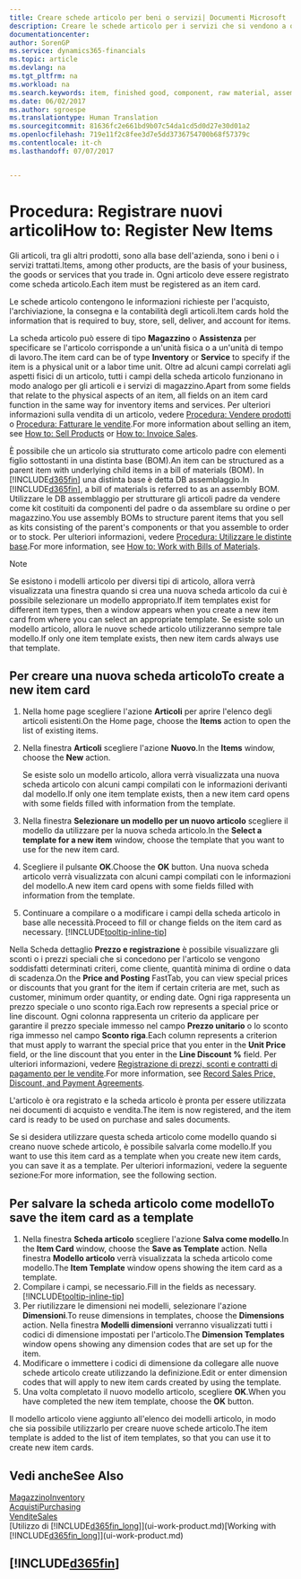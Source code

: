 ```yaml
---
title: Creare schede articolo per beni o servizi| Documenti Microsoft
description: Creare le schede articolo per i servizi che si vendono a ora e per i prodotti fisici, ad esempio articoli di assemblaggio, prodotti finiti, componenti o materie prime, che si vendono dal magazzino.
documentationcenter: 
author: SorenGP
ms.service: dynamics365-financials
ms.topic: article
ms.devlang: na
ms.tgt_pltfrm: na
ms.workload: na
ms.search.keywords: item, finished good, component, raw material, assembly item
ms.date: 06/02/2017
ms.author: sgroespe
ms.translationtype: Human Translation
ms.sourcegitcommit: 81636fc2e661bd9b07c54da1cd5d0d27e30d01a2
ms.openlocfilehash: 719e11f2c8fee3d7e5dd3736754700b68f57379c
ms.contentlocale: it-ch
ms.lasthandoff: 07/07/2017


---
```

# <a name="how-to-register-new-items"></a><span data-ttu-id="e6f67-103">Procedura: Registrare nuovi articoli</span><span class="sxs-lookup"><span data-stu-id="e6f67-103">How to: Register New Items</span></span>
<span data-ttu-id="e6f67-104">Gli articoli, tra gli altri prodotti, sono alla base dell'azienda, sono i beni o i servizi trattati.</span><span class="sxs-lookup"><span data-stu-id="e6f67-104">Items, among other products, are the basis of your business, the goods or services that you trade in.</span></span> <span data-ttu-id="e6f67-105">Ogni articolo deve essere registrato come scheda articolo.</span><span class="sxs-lookup"><span data-stu-id="e6f67-105">Each item must be registered as an item card.</span></span>

<span data-ttu-id="e6f67-106">Le schede articolo contengono le informazioni richieste per l'acquisto, l'archiviazione, la consegna e la contabilità degli articoli.</span><span class="sxs-lookup"><span data-stu-id="e6f67-106">Item cards hold the information that is required to buy, store, sell, deliver, and account for items.</span></span>

<span data-ttu-id="e6f67-107">La scheda articolo può essere di tipo **Magazzino** o **Assistenza** per specificare se l'articolo corrisponde a un'unità fisica o a un'unità di tempo di lavoro.</span><span class="sxs-lookup"><span data-stu-id="e6f67-107">The item card can be of type **Inventory** or **Service** to specify if the item is a physical unit or a labor time unit.</span></span> <span data-ttu-id="e6f67-108">Oltre ad alcuni campi correlati agli aspetti fisici di un articolo, tutti i campi della scheda articolo funzionano in modo analogo per gli articoli e i servizi di magazzino.</span><span class="sxs-lookup"><span data-stu-id="e6f67-108">Apart from some fields that relate to the physical aspects of an item, all fields on an item card function in the same way for inventory items and services.</span></span> <span data-ttu-id="e6f67-109">Per ulteriori informazioni sulla vendita di un articolo, vedere [Procedura: Vendere prodotti](sales-how-sell-products.md) o [Procedura: Fatturare le vendite](sales-how-invoice-sales.md).</span><span class="sxs-lookup"><span data-stu-id="e6f67-109">For more information about selling an item, see [How to: Sell Products](sales-how-sell-products.md) or [How to: Invoice Sales](sales-how-invoice-sales.md).</span></span>

<span data-ttu-id="e6f67-110">È possibile che un articolo sia strutturato come articolo padre con elementi figlio sottostanti in una distinta base (BOM).</span><span class="sxs-lookup"><span data-stu-id="e6f67-110">An item can be structured as a parent item with underlying child items in a bill of materials (BOM).</span></span> <span data-ttu-id="e6f67-111">In [!INCLUDE[d365fin](includes/d365fin_md.md)] una distinta base è detta DB assemblaggio.</span><span class="sxs-lookup"><span data-stu-id="e6f67-111">In [!INCLUDE[d365fin](includes/d365fin_md.md)], a bill of materials is referred to as an assembly BOM.</span></span> <span data-ttu-id="e6f67-112">Utilizzare le DB assemblaggio per strutturare gli articoli padre da vendere come kit costituiti da componenti del padre o da assemblare su ordine o per magazzino.</span><span class="sxs-lookup"><span data-stu-id="e6f67-112">You use assembly BOMs to structure parent items that you sell as kits consisting of the parent's components or that you assemble to order or to stock.</span></span> <span data-ttu-id="e6f67-113">Per ulteriori informazioni, vedere [Procedura: Utilizzare le distinte base](inventory-how-work-BOMs.md).</span><span class="sxs-lookup"><span data-stu-id="e6f67-113">For more information, see [How to: Work with Bills of Materials](inventory-how-work-BOMs.md).</span></span>

> [!NOTE]  
>   <span data-ttu-id="e6f67-114">Se esistono i modelli articolo per diversi tipi di articolo, allora verrà visualizzata una finestra quando si crea una nuova scheda articolo da cui è possibile selezionare un modello appropriato.</span><span class="sxs-lookup"><span data-stu-id="e6f67-114">If item templates exist for different item types, then a window appears when you create a new item card from where you can select an appropriate template.</span></span> <span data-ttu-id="e6f67-115">Se esiste solo un modello articolo, allora le nuove schede articolo utilizzeranno sempre tale modello.</span><span class="sxs-lookup"><span data-stu-id="e6f67-115">If only one item template exists, then new item cards always use that template.</span></span>

## <a name="to-create-a-new-item-card"></a><span data-ttu-id="e6f67-116">Per creare una nuova scheda articolo</span><span class="sxs-lookup"><span data-stu-id="e6f67-116">To create a new item card</span></span>
1. <span data-ttu-id="e6f67-117">Nella home page scegliere l'azione **Articoli** per aprire l'elenco degli articoli esistenti.</span><span class="sxs-lookup"><span data-stu-id="e6f67-117">On the Home page, choose the **Items** action to open the list of existing items.</span></span>  
2. <span data-ttu-id="e6f67-118">Nella finestra **Articoli** scegliere l'azione **Nuovo**.</span><span class="sxs-lookup"><span data-stu-id="e6f67-118">In the **Items** window, choose the **New** action.</span></span>

    <span data-ttu-id="e6f67-119">Se esiste solo un modello articolo, allora verrà visualizzata una nuova scheda articolo con alcuni campi compilati con le informazioni derivanti dal modello.</span><span class="sxs-lookup"><span data-stu-id="e6f67-119">If only one item template exists, then a new item card opens with some fields filled with information from the template.</span></span>
3. <span data-ttu-id="e6f67-120">Nella finestra **Selezionare un modello per un nuovo articolo** scegliere il modello da utilizzare per la nuova scheda articolo.</span><span class="sxs-lookup"><span data-stu-id="e6f67-120">In the **Select a template for a new item** window, choose the template that you want to use for the new item card.</span></span>
4. <span data-ttu-id="e6f67-121">Scegliere il pulsante **OK**.</span><span class="sxs-lookup"><span data-stu-id="e6f67-121">Choose the **OK** button.</span></span> <span data-ttu-id="e6f67-122">Una nuova scheda articolo verrà visualizzata con alcuni campi compilati con le informazioni del modello.</span><span class="sxs-lookup"><span data-stu-id="e6f67-122">A new item card opens with some fields filled with information from the template.</span></span>
5. <span data-ttu-id="e6f67-123">Continuare a compilare o a modificare i campi della scheda articolo in base alle necessità.</span><span class="sxs-lookup"><span data-stu-id="e6f67-123">Proceed to fill or change fields on the item card as necessary.</span></span> [!INCLUDE[tooltip-inline-tip](includes/tooltip-inline-tip_md.md)]

<span data-ttu-id="e6f67-124">Nella Scheda dettaglio **Prezzo e registrazione** è possibile visualizzare gli sconti o i prezzi speciali che si concedono per l'articolo se vengono soddisfatti determinati criteri, come cliente, quantità minima di ordine o data di scadenza.</span><span class="sxs-lookup"><span data-stu-id="e6f67-124">On the **Price and Posting** FastTab, you can view special prices or discounts that you grant for the item if certain criteria are met, such as customer, minimum order quantity, or ending date.</span></span> <span data-ttu-id="e6f67-125">Ogni riga rappresenta un prezzo speciale o uno sconto riga.</span><span class="sxs-lookup"><span data-stu-id="e6f67-125">Each row represents a special price or line discount.</span></span> <span data-ttu-id="e6f67-126">Ogni colonna rappresenta un criterio da applicare per garantire il prezzo speciale immesso nel campo **Prezzo unitario** o lo sconto riga immesso nel campo **Sconto riga**.</span><span class="sxs-lookup"><span data-stu-id="e6f67-126">Each column represents a criterion that must apply to warrant the special price that you enter in the **Unit Price** field, or the line discount that you enter in the **Line Discount %** field.</span></span> <span data-ttu-id="e6f67-127">Per ulteriori informazioni, vedere [Registrazione di prezzi, sconti e contratti di pagamento per le vendite](sales-how-record-sales-price-discount-payment-agreements.md).</span><span class="sxs-lookup"><span data-stu-id="e6f67-127">For more information, see [Record Sales Price, Discount, and Payment Agreements](sales-how-record-sales-price-discount-payment-agreements.md).</span></span>

<span data-ttu-id="e6f67-128">L'articolo è ora registrato e la scheda articolo è pronta per essere utilizzata nei documenti di acquisto e vendita.</span><span class="sxs-lookup"><span data-stu-id="e6f67-128">The item is now registered, and the item card is ready to be used on purchase and sales documents.</span></span>

<span data-ttu-id="e6f67-129">Se si desidera utilizzare questa scheda articolo come modello quando si creano nuove schede articolo, è possibile salvarla come modello.</span><span class="sxs-lookup"><span data-stu-id="e6f67-129">If you want to use this item card as a template when you create new item cards, you can save it as a template.</span></span> <span data-ttu-id="e6f67-130">Per ulteriori informazioni, vedere la seguente sezione:</span><span class="sxs-lookup"><span data-stu-id="e6f67-130">For more information, see the following section.</span></span>

## <a name="to-save-the-item-card-as-a-template"></a><span data-ttu-id="e6f67-131">Per salvare la scheda articolo come modello</span><span class="sxs-lookup"><span data-stu-id="e6f67-131">To save the item card as a template</span></span>
1. <span data-ttu-id="e6f67-132">Nella finestra **Scheda articolo** scegliere l'azione **Salva come modello**.</span><span class="sxs-lookup"><span data-stu-id="e6f67-132">In the **Item Card** window, choose the **Save as Template** action.</span></span> <span data-ttu-id="e6f67-133">Nella finestra **Modello articolo** verrà visualizzata la scheda articolo come modello.</span><span class="sxs-lookup"><span data-stu-id="e6f67-133">The **Item Template** window opens showing the item card as a template.</span></span>
2. <span data-ttu-id="e6f67-134">Compilare i campi, se necessario.</span><span class="sxs-lookup"><span data-stu-id="e6f67-134">Fill in the fields as necessary.</span></span> [!INCLUDE[tooltip-inline-tip](includes/tooltip-inline-tip_md.md)]
3. <span data-ttu-id="e6f67-135">Per riutilizzare le dimensioni nei modelli, selezionare l'azione **Dimensioni**.</span><span class="sxs-lookup"><span data-stu-id="e6f67-135">To reuse dimensions in templates, choose the **Dimensions** action.</span></span> <span data-ttu-id="e6f67-136">Nella finestra **Modelli dimensioni** verranno visualizzati tutti i codici di dimensione impostati per l'articolo.</span><span class="sxs-lookup"><span data-stu-id="e6f67-136">The **Dimension Templates** window opens showing any dimension codes that are set up for the item.</span></span>
4. <span data-ttu-id="e6f67-137">Modificare o immettere i codici di dimensione da collegare alle nuove schede articolo create utilizzando la definizione.</span><span class="sxs-lookup"><span data-stu-id="e6f67-137">Edit or enter dimension codes that will apply to new item cards created by using the template.</span></span>
5. <span data-ttu-id="e6f67-138">Una volta completato il nuovo modello articolo, scegliere **OK**.</span><span class="sxs-lookup"><span data-stu-id="e6f67-138">When you have completed the new item template, choose the **OK** button.</span></span>

<span data-ttu-id="e6f67-139">Il modello articolo viene aggiunto all'elenco dei modelli articolo, in modo che sia possibile utilizzarlo per creare nuove schede articolo.</span><span class="sxs-lookup"><span data-stu-id="e6f67-139">The item template is added to the list of item templates, so that you can use it to create new item cards.</span></span>

## <a name="see-also"></a><span data-ttu-id="e6f67-140">Vedi anche</span><span class="sxs-lookup"><span data-stu-id="e6f67-140">See Also</span></span>
  [<span data-ttu-id="e6f67-141">Magazzino</span><span class="sxs-lookup"><span data-stu-id="e6f67-141">Inventory</span></span>](inventory-manage-inventory.md)  
  [<span data-ttu-id="e6f67-142">Acquisti</span><span class="sxs-lookup"><span data-stu-id="e6f67-142">Purchasing</span></span>](purchasing-manage-purchasing.md)  
  [<span data-ttu-id="e6f67-143">Vendite</span><span class="sxs-lookup"><span data-stu-id="e6f67-143">Sales</span></span>](sales-manage-sales.md)  
  <span data-ttu-id="e6f67-144">[Utilizzo di [!INCLUDE[d365fin_long](includes/d365fin_long_md.md)]](ui-work-product.md)</span><span class="sxs-lookup"><span data-stu-id="e6f67-144">[Working with [!INCLUDE[d365fin_long](includes/d365fin_long_md.md)]](ui-work-product.md)</span></span>

## [!INCLUDE[d365fin](includes/free_trial_md.md)]
